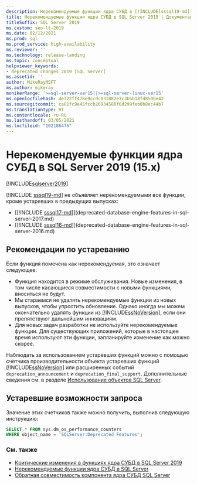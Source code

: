 ```yaml
---
description: Нерекомендуемые функции ядра СУБД в [!INCLUDE[sssql19-md](../includes/sssql19-md.md)]
title: Нерекомендуемые функции ядра СУБД в SQL Server 2019 | Документация Майкрософт
titleSuffix: SQL Server 2019
ms.custom: seo-lt-2019
ms.date: 02/12/2021
ms.prod: sql
ms.prod_service: high-availability
ms.reviewer: ''
ms.technology: release-landing
ms.topic: conceptual
helpviewer_keywords:
- deprecated changes 2019 [SQL Server]
ms.assetid: ''
author: MikeRayMSFT
ms.author: mikeray
monikerRange: '>=sql-server-ver15||>=sql-server-linux-ver15'
ms.openlocfilehash: 4e322ff478e9ccdc031882e7c3b5b18fd8506e42
ms.sourcegitcommit: ca81fc9e45fccb26934580f6d299feb0b8ec44b7
ms.translationtype: HT
ms.contentlocale: ru-RU
ms.lasthandoff: 03/05/2021
ms.locfileid: "102186476"
---
```

# <a name="deprecated-database-engine-features-in-sql-server-2019-15x"></a>Нерекомендуемые функции ядра СУБД в SQL Server 2019 (15.x)

[!INCLUDE[sqlserver2019](../includes/applies-to-version/sqlserver2019.md)]

[!INCLUDE [sssql19-md](../includes/sssql19-md.md)] не объявляет нерекомендуемыми все функции, кроме устаревших в предыдущих выпусках:

- [[!INCLUDE [sssql17-md](../includes/sssql17-md.md)]](deprecated-database-engine-features-in-sql-server-2017.md)
- [[!INCLUDE [sssql16-md](../includes/sssql16-md.md)]](deprecated-database-engine-features-in-sql-server-2016.md)

## <a name="deprecation-guidelines"></a>Рекомендации по устареванию

Если функция помечена как нерекомендуемая, это означает следующее:

- Функция находится в режиме обслуживания. Новые изменения, в том числе касающиеся совместимости с новыми функциями, вноситься не будут.
- Мы стараемся не удалять нерекомендуемые функции из новых выпусков, чтобы упростить обновление. Однако иногда мы можем окончательно удалять функции из [!INCLUDE[ssNoVersion](../includes/ssnoversion-md.md)], если они препятствуют дальнейшим инновациям.
- Для новых задач разработки не используйте нерекомендуемые функции. Для существующих приложений, которые в настоящее время используют эти функции, запланируйте изменение как можно скорее.     

Наблюдать за использованием устаревших функций можно с помощью счетчика производительности объекта устаревших функций [!INCLUDE[ssNoVersion](../includes/ssnoversion-md.md)] или расширенных событий `deprecation_announcement` и `deprecation_final_support`. Дополнительные сведения см. в разделе [Использование объектов SQL Server](../relational-databases/performance-monitor/use-sql-server-objects.md).  

## <a name="query-deprecated-features"></a>Устаревшие возможности запроса

Значение этих счетчиков также можно получить, выполнив следующую инструкцию:  

```sql
SELECT * FROM sys.dm_os_performance_counters
WHERE object_name = 'SQLServer:Deprecated Features';
```

### <a name="see-also"></a>См. также

- [Критические изменения в функциях ядра СУБД в SQL Server 2019](../database-engine/breaking-changes-to-database-engine-features-in-sql-server-version-15.md)
- [Нерекомендуемые функции ядра СУБД в SQL Server](../database-engine/discontinued-database-engine-functionality-in-sql-server.md)
- [Обратная совместимость компонента ядра СУБД SQL Server](./discontinued-database-engine-functionality-in-sql-server.md)
